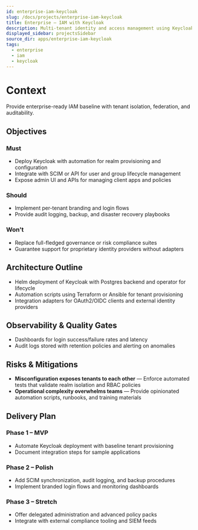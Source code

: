 ```yaml
---
id: enterprise-iam-keycloak
slug: /docs/projects/enterprise-iam-keycloak
title: Enterprise – IAM with Keycloak
description: Multi-tenant identity and access management using Keycloak.
displayed_sidebar: projectsSidebar
source_dir: apps/enterprise-iam-keycloak
tags:
  - enterprise
  - iam
  - keycloak
---
```

# Context

Provide enterprise-ready IAM baseline with tenant isolation, federation, and auditability.

## Objectives

### Must
- Deploy Keycloak with automation for realm provisioning and configuration
- Integrate with SCIM or API for user and group lifecycle management
- Expose admin UI and APIs for managing client apps and policies

### Should
- Implement per-tenant branding and login flows
- Provide audit logging, backup, and disaster recovery playbooks

### Won't
- Replace full-fledged governance or risk compliance suites
- Guarantee support for proprietary identity providers without adapters

## Architecture Outline

- Helm deployment of Keycloak with Postgres backend and operator for lifecycle
- Automation scripts using Terraform or Ansible for tenant provisioning
- Integration adapters for OAuth2/OIDC clients and external identity providers

## Observability & Quality Gates

- Dashboards for login success/failure rates and latency
- Audit logs stored with retention policies and alerting on anomalies

## Risks & Mitigations

- **Misconfiguration exposes tenants to each other** — Enforce automated tests that validate realm isolation and RBAC policies
- **Operational complexity overwhelms teams** — Provide opinionated automation scripts, runbooks, and training materials

## Delivery Plan

### Phase 1 – MVP
- Automate Keycloak deployment with baseline tenant provisioning
- Document integration steps for sample applications

### Phase 2 – Polish
- Add SCIM synchronization, audit logging, and backup procedures
- Implement branded login flows and monitoring dashboards

### Phase 3 – Stretch
- Offer delegated administration and advanced policy packs
- Integrate with external compliance tooling and SIEM feeds
